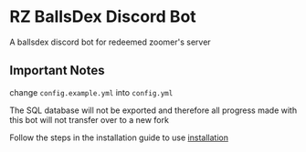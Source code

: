 # RZ BallsDex Discord Bot

A ballsdex discord bot for redeemed zoomer's server


## Important Notes

change `config.example.yml` into `config.yml`

The SQL database will not be exported and therefore all progress made with this bot will not transfer over to a new fork

Follow the steps in the installation guide to use [installation](https://github.com/Ballsdex-Team/BallsDex-DiscordBot/wiki/Installing-Ballsdex-without-Docker)
